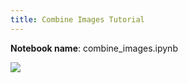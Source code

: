 ```yaml
---
title: Combine Images Tutorial
---
```


**Notebook name**: combine_images.ipynb

<img src='/images/comingsoon.png' />